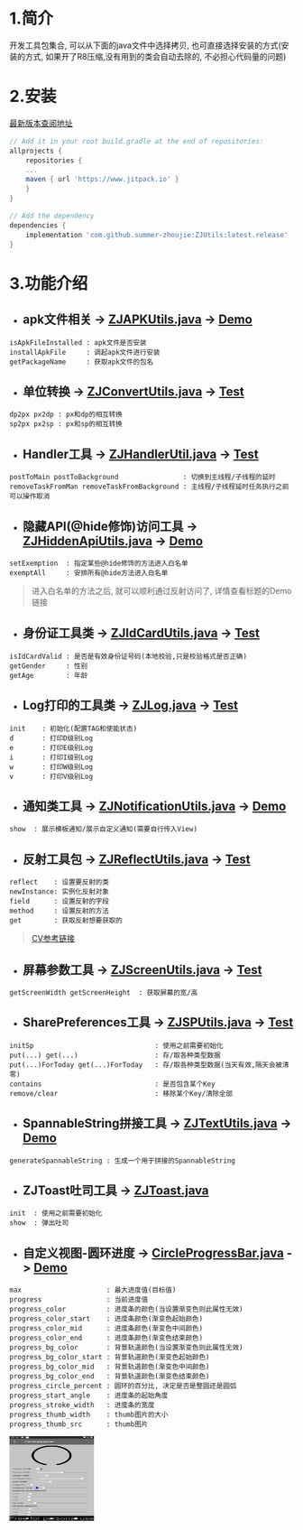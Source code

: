 # 1.简介
开发工具包集合, 可以从下面的java文件中选择拷贝, 也可直接选择安装的方式(安装的方式, 如果开了R8压缩,没有用到的类会自动去除的, 不必担心代码量的问题)

# 2.安装

[最新版本查阅地址](https://www.jitpack.io/#summer-zhoujie/ZJUtils)

```gradle
// Add it in your root build.gradle at the end of repositories:
allprojects {
    repositories {
	...
	maven { url 'https://www.jitpack.io' }
    }
}
```
```gradle
// Add the dependency
dependencies {
    implementation 'com.github.summer-zhoujie:ZJUtils:latest.release'
}
```


# 3.功能介绍

* ## apk文件相关 -> [ZJAPKUtils.java](https://github.com/summer-zhoujie/ZJUtils/blob/master/mylibrary/src/main/java/com/zj/tools/mylibrary/ZJAPKUtils.java) -> [Demo](https://github.com/summer-zhoujie/ZJUtils/blob/master/app/src/main/java/com/zj/tools/zjutils/ZJApkUtilsDemoActivity.java)
```
isApkFileInstalled : apk文件是否安装
installApkFile     : 调起apk文件进行安装
getPackageName     : 获取apk文件的包名
```

* ## 单位转换 -> [ZJConvertUtils.java](https://github.com/summer-zhoujie/ZJUtils/blob/master/mylibrary/src/main/java/com/zj/tools/mylibrary/ZJAPKUtils.java) -> [Test](https://github.com/summer-zhoujie/ZJUtils/blob/master/mylibrary/src/androidTest/java/com/zj/tools/mylibrary/ZJConvertUtilsTest.java)
```
dp2px px2dp : px和dp的相互转换
sp2px px2sp : px和sp的相互转换 
```

* ## Handler工具 -> [ZJHandlerUtil.java](https://github.com/summer-zhoujie/ZJUtils/blob/master/mylibrary/src/main/java/com/zj/tools/mylibrary/ZJHandlerUtil.java) -> [Test](https://github.com/summer-zhoujie/ZJUtils/blob/master/mylibrary/src/androidTest/java/com/zj/tools/mylibrary/ZJHandlerUtilTest.java)
```
postToMain postToBackground                : 切换到主线程/子线程的延时
removeTaskFromMan removeTaskFromBackground : 主线程/子线程延时任务执行之前可以操作取消
```

* ## 隐藏API(@hide修饰)访问工具 -> [ZJHiddenApiUtils.java](https://github.com/summer-zhoujie/ZJUtils/blob/master/mylibrary/src/main/java/com/zj/tools/mylibrary/ZJHiddenApiUtils.java) -> [Demo](https://github.com/summer-zhoujie/ZJUtils/blob/master/app/src/main/java/com/zj/tools/zjutils/ZJHiddenApiUtilsDemoActivity.java)
```
setExemption  : 指定某些@hide修饰的方法进入白名单
exemptAll     : 安排所有@hide方法进入白名单
```
> 进入白名单的方法之后, 就可以顺利通过反射访问了, 详情查看标题的Demo链接

* ## 身份证工具类 -> [ZJIdCardUtils.java](https://github.com/summer-zhoujie/ZJUtils/blob/master/mylibrary/src/main/java/com/zj/tools/mylibrary/ZJIdCardUtils.java) -> [Test](https://github.com/summer-zhoujie/ZJUtils/blob/master/mylibrary/src/androidTest/java/com/zj/tools/mylibrary/ZJIdCardUtilsTest.java)
```
isIdCardValid : 是否是有效身份证号码(本地校验,只是校验格式是否正确)
getGender     : 性别
getAge        : 年龄
```

* ## Log打印的工具类 -> [ZJLog.java](https://github.com/summer-zhoujie/ZJUtils/blob/master/mylibrary/src/main/java/com/zj/tools/mylibrary/ZJLog.java) -> [Test](https://github.com/summer-zhoujie/ZJUtils/blob/master/mylibrary/src/androidTest/java/com/zj/tools/mylibrary/ZJIdCardUtilsTest.java)
```
init    : 初始化(配置TAG和使能状态)
d       : 打印D级别Log
e       : 打印E级别Log
i       : 打印I级别Log
w       : 打印W级别Log
v       : 打印V级别Log
```

* ## 通知类工具 -> [ZJNotificationUtils.java](https://github.com/summer-zhoujie/ZJUtils/blob/master/mylibrary/src/main/java/com/zj/tools/mylibrary/ZJNotificationUtils.java) -> [Demo](https://github.com/summer-zhoujie/ZJUtils/blob/master/app/src/main/java/com/zj/tools/zjutils/ZJNotificationUtilsDemoActivity.java)
```
show  : 展示模板通知/展示自定义通知(需要自行传入View)
```

* ## 反射工具包 -> [ZJReflectUtils.java](https://github.com/summer-zhoujie/ZJUtils/blob/master/mylibrary/src/main/java/com/zj/tools/mylibrary/ZJReflectUtils.java) -> [Test](https://github.com/summer-zhoujie/ZJUtils/blob/master/mylibrary/src/androidTest/java/com/zj/tools/mylibrary/ZJReflectUtilsTest.java)
```
reflect    : 设置要反射的类
newInstance: 实例化反射对象
field      : 设置反射的字段
method     : 设置反射的方法
get        : 获取反射想要获取的
```
> [CV参考链接](https://github.com/Blankj/AndroidUtilCode/blob/master/lib/utilcode/README-CN.md)

* ## 屏幕参数工具 -> [ZJScreenUtils.java](https://github.com/summer-zhoujie/ZJUtils/blob/master/mylibrary/src/main/java/com/zj/tools/mylibrary/ZJScreenUtils.java) -> [Test](https://github.com/summer-zhoujie/ZJUtils/blob/master/mylibrary/src/androidTest/java/com/zj/tools/mylibrary/ZJScreenUtilsTest.java)
```
getScreenWidth getScreenHeight  : 获取屏幕的宽/高
```

* ## SharePreferences工具 -> [ZJSPUtils.java](https://github.com/summer-zhoujie/ZJUtils/blob/master/mylibrary/src/main/java/com/zj/tools/mylibrary/ZJSPUtils.java) -> [Test](https://github.com/summer-zhoujie/ZJUtils/blob/master/mylibrary/src/androidTest/java/com/zj/tools/mylibrary/ZJSPUtilsTest.java)
```
initSp                              : 使用之前需要初始化
put(...) get(...)                   : 存/取各种类型数据
put(...)ForToday get(...)ForToday   : 存/取各种类型数据(当天有效,隔天会被清零)
contains                            : 是否包含某个Key
remove/clear                        : 移除某个Key/清除全部
```

* ## SpannableString拼接工具 -> [ZJTextUtils.java](https://github.com/summer-zhoujie/ZJUtils/blob/master/mylibrary/src/main/java/com/zj/tools/mylibrary/ZJTextUtils.java) -> [Demo](https://github.com/summer-zhoujie/ZJUtils/blob/master/app/src/main/java/com/zj/tools/zjutils/ZJRichTextUtilsDemoActivity.java)
```
generateSpannableString : 生成一个用于拼接的SpannableString
```

* ## ZJToast吐司工具 -> [ZJToast.java](https://github.com/summer-zhoujie/ZJUtils/blob/master/mylibrary/src/main/java/com/zj/tools/mylibrary/ZJToast.java)
```
init  : 使用之前需要初始化
show  : 弹出吐司
```

* ## 自定义视图-圆环进度 -> [CircleProgressBar.java](https://github.com/summer-zhoujie/ZJUtils/blob/master/mylibrary/src/main/java/com/zj/tools/mylibrary/view/CircleProgressBar.java) -> [Demo](https://github.com/summer-zhoujie/ZJUtils/blob/master/app/src/main/java/com/zj/tools/zjutils/CirProgressBarActivity.java)
```
max                     : 最大进度值(目标值)
progress                : 当前进度值
progress_color          : 进度条的颜色(当设置渐变色则此属性无效)
progress_color_start    : 进度条颜色(渐变色起始颜色)
progress_color_mid      : 进度条颜色(渐变色中间颜色)
progress_color_end      : 进度条颜色(渐变色结束颜色)
progress_bg_color       : 背景轨道颜色(当设置渐变色则此属性无效)
progress_bg_color_start : 背景轨道颜色(渐变色起始颜色)
progress_bg_color_mid   : 背景轨道颜色(渐变色中间颜色)
progress_bg_color_end   : 背景轨道颜色(渐变色结束颜色)
progress_circle_percent : 圆环的百分比, 决定是否是整圆还是圆弧
progress_start_angle    : 进度条的起始角度
progress_stroke_width   : 进度条的宽度
progress_thumb_width    : thumb图片的大小
progress_thumb_src      : thumb图片
```
<!--![参考效果](https://github.com/summer-zhoujie/ZJUtils/blob/master/docs/circle_progress.gif){:height="50%" width="50%"}-->
<img width="150" height="150" src="https://github.com/summer-zhoujie/ZJUtils/blob/master/docs/circle_progress.gif"/>